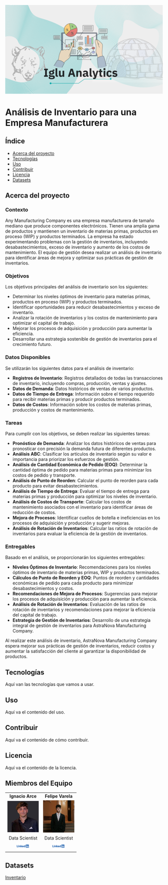 ![Iglu Analytics](https://github.com/IAIgnacioArce/Analisis-Inventario/raw/main/fotos/Iglu%20Analytics.png)

# Análisis de Inventario para una Empresa Manufacturera

## Índice

- [Acerca del proyecto](#acerca-del-proyecto)
- [Tecnologías](#tecnologías)
- [Uso](#uso)
- [Contribuir](#contribuir)
- [Licencia](#licencia)
- [Datasets](#datasets)

## Acerca del proyecto
### Contexto
Any Manufacturing Company es una empresa manufacturera de tamaño mediano que produce componentes electrónicos. Tienen una amplia gama de productos y mantienen un inventario de materias primas, productos en proceso (WIP) y productos terminados. La empresa ha estado experimentando problemas con la gestión de inventarios, incluyendo desabastecimientos, exceso de inventario y aumento de los costos de mantenimiento. El equipo de gestión desea realizar un análisis de inventario para identificar áreas de mejora y optimizar sus prácticas de gestión de inventarios.

### Objetivos

Los objetivos principales del análisis de inventario son los siguientes:

- Determinar los niveles óptimos de inventario para materias primas, productos en proceso (WIP) y productos terminados.
- Identificar oportunidades para reducir desabastecimientos y exceso de inventario.
- Analizar la rotación de inventarios y los costos de mantenimiento para optimizar el capital de trabajo.
- Mejorar los procesos de adquisición y producción para aumentar la eficiencia.
- Desarrollar una estrategia sostenible de gestión de inventarios para el crecimiento futuro.

### Datos Disponibles

Se utilizarán los siguientes datos para el análisis de inventario:

- **Registros de Inventario**: Registros detallados de todas las transacciones de inventario, incluyendo compras, producción, ventas y ajustes.
- **Datos de Demanda**: Datos históricos de ventas de varios productos.
- **Datos de Tiempo de Entrega**: Información sobre el tiempo requerido para recibir materias primas y producir productos terminados.
- **Datos de Costos**: Información sobre los costos de materias primas, producción y costos de mantenimiento.

### Tareas

Para cumplir con los objetivos, se deben realizar las siguientes tareas:

- **Pronóstico de Demanda**: Analizar los datos históricos de ventas para pronosticar con precisión la demanda futura de diferentes productos.
- **Análisis ABC**: Clasificar los artículos de inventario según su valor e importancia para priorizar los esfuerzos de gestión.
- **Análisis de Cantidad Económica de Pedido (EOQ)**: Determinar la cantidad óptima de pedido para materias primas para minimizar los costos de pedido y transporte.
- **Análisis de Punto de Reorden**: Calcular el punto de reorden para cada producto para evitar desabastecimientos.
- **Análisis de Tiempo de Entrega**: Evaluar el tiempo de entrega para materias primas y producción para optimizar los niveles de inventario.
- **Análisis de Costos de Transporte**: Calcular los costos de mantenimiento asociados con el inventario para identificar áreas de reducción de costos.
- **Mejora de Procesos**: Identificar cuellos de botella e ineficiencias en los procesos de adquisición y producción y sugerir mejoras.
- **Análisis de Rotación de Inventarios**: Calcular las ratios de rotación de inventarios para evaluar la eficiencia de la gestión de inventarios.

### Entregables

Basado en el análisis, se proporcionarán los siguientes entregables:

- **Niveles Óptimos de Inventario**: Recomendaciones para los niveles óptimos de inventario de materias primas, WIP y productos terminados.
- **Cálculos de Punto de Reorden y EOQ**: Puntos de reorden y cantidades económicas de pedido para cada producto para minimizar desabastecimientos y costos.
- **Recomendaciones de Mejora de Procesos**: Sugerencias para mejorar los procesos de adquisición y producción para aumentar la eficiencia.
- **Análisis de Rotación de Inventarios**: Evaluación de las ratios de rotación de inventarios y recomendaciones para mejorar la eficiencia del capital de trabajo.
- **Estrategia de Gestión de Inventarios**: Desarrollo de una estrategia integral de gestión de inventarios para AstraNova Manufacturing Company.

Al realizar este análisis de inventario, AstraNova Manufacturing Company espera mejorar sus prácticas de gestión de inventarios, reducir costos y aumentar la satisfacción del cliente al garantizar la disponibilidad de productos.

## Tecnologías
Aquí van las tecnologías que vamos a usar.

## Uso
Aquí va el contenido del uso.

## Contribuir
Aquí va el contenido de cómo contribuir.

## Licencia
Aquí va el contenido de la licencia.

## Miembros del Equipo

<table align="center">
  <tr>
    <td align="center"><b>Ignacio Arce</b></td>
    <td align="center"><b>Felipe Varela</b></td>
  </tr>
  <tr>
    <td align="center"><img src="fotos/hero.png" alt="nacho" width="100"/></td>
    <td align="center"><img src="fotos/Luca.jpg" alt="Luca" width="100"/></td>
  </tr>
  <tr>
    <td align="center">Data Scientist</td>
    <td align="center">Data Scientist</td>
  </tr>
  <tr>
    <td align="center"><a href="https://www.linkedin.com/in/arceignacio/"><img src="fotos/lkd.png" alt="LinkedIn" width="40"/></a></td>
    <td align="center"><a href="https://www.linkedin.com/in/luca-maccarone/"><img src="fotos/lkd.png" alt="LinkedIn" width="40"/></a></td>
  </tr>
</table>

## Datasets

[Inventario](https://www.kaggle.com/datasets/bhanupratapbiswas/inventory-analysis-case-study)

